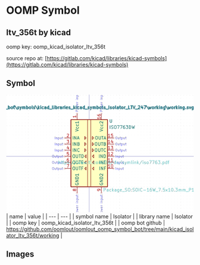 # OOMP Symbol  
## ltv_356t  by kicad  
  
oomp key: oomp_kicad_isolator_ltv_356t  
  
source repo at: [https://gitlab.com/kicad/libraries/kicad-symbols](https://gitlab.com/kicad/libraries/kicad-symbols)  
## Symbol  
  
[![working.png](working_600.png)](working.png)  
| name | value | 
| --- | --- | 
| symbol name | Isolator | 
| library name | Isolator | 
| oomp key | oomp_kicad_isolator_ltv_356t | 
| oomp bot github | https://github.com/oomlout/oomlout_oomp_symbol_bot/tree/main/kicad_isolator_ltv_356t/working | 
## Images  
